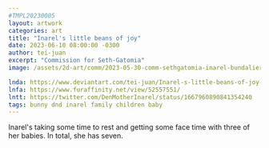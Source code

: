 ```yaml
---
#TMPL20230005
layout: artwork
categories: art
title: "Inarel's little beans of joy"
date: 2023-06-10 08:00:00 -0300
author: tei-juan
excerpt: "Commission for Seth-Gatomia"
image: /assets/2d-art/comm/2023-05-30-comm-sethgatomia-inarel-bundalier.jpg

lnda: https://www.deviantart.com/tei-juan/Inarel-s-little-beans-of-joy-967633341
lnfa: https://www.furaffinity.net/view/52557551/
lntt: https://twitter.com/DenMotherInarel/status/1667960890841354240
tags: bunny dnd inarel family children baby
---
```


Inarel's taking some time to rest and getting some face time with three of her babies. In total, she has seven.
